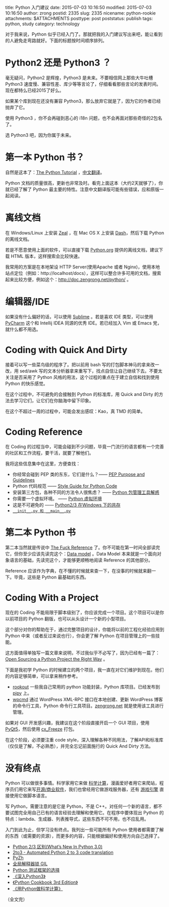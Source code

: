 title: Python 入门建议
date: 2015-07-03 10:16:50
modified: 2015-07-03 10:16:50
author: zrong
postid: 2335
slug: 2335
nicename: python-rookie
attachments: $ATTACHMENTS
posttype: post
poststatus: publish
tags: python, study
category: technology

对于我来说，Python 似乎已经入门了。那就把我的入门建议写出来吧，能让看到的人避免走弯路就好。下面的标题按时间顺序排列。<!--more-->

# Python2 还是 Python3 ？

毫无疑问，Python2 是辉煌，Python3 是未来。不要相信网上那些大牛吐槽 Python3 速度慢、兼容性差、库少等等言论了，仔细看看那些言论的发表时间。现在都特么已经2015了好么。

如果某个库到现在还没有兼容 Python3，那么放弃它就是了，因为它的作者已经抛弃了它。

使用 Python3 ，你不会再碰到恶心的 i18n 问题，也不会再面对那些奇怪的2包名了。

选 Python3 吧，因为你属于未来。

# 第一本 Python 书？

自然是这本了：[The Python Tutorial][1] ，[中文翻译][2]。

Python 文档的质量很高，更新也非常及时。看完上面这本（大约2天就够了），你就已经了解了 Python 最主要的特性。注意中文翻译版可能有些错误，应和原版一起阅读。

# 离线文档

在 Windows/Linux 上安装 [Zeal][3] ，在 Mac OS X 上安装 [Dash][4]，然后下载 Python 的离线文档。

若是不愿意使用上面的软件，可以直接下载 [Python.org][5] 提供的离线文档，建议下载 HTML 版本，这样搜索会比较快速。

我常用的方案是在本地架设 HTTP Server(使用Apache 或者 Nginx)，使用本地站点定位（例如：http://localhost/docs），这样可以整合许多可用的文档，搜索起来比较方便，例如这个：<http://doc.zengrong.net/python/> 。

# 编辑器/IDE

如果没有什么偏好的话，可以使用 [Sublime][6] 。若是喜欢 IDE 类型，可以使用 [PyCharm][7] 这个和 Intellij IDEA 同源的优秀 IDE。若已经加入 Vim 或 Emacs 党，就什么都不用选。

# Coding with Quick And Dirty

接着可以写一些菜鸟级的程序了。把以前用 bash 写的打包脚本神马的拿来改一改，用 sed/awk 写的文本分析器拿来重写下，找点自信让自己继续下去。不要太关注是否采用了 Python 风格的用法，这个过程的重点在于建立自信和找到使用 Python 的快乐感觉。

在这个过程中，不可避免的会接触到 Python 的标准库，用 Quick and Dirty 的方法去学习它们，让它们在你脑海中留下印象。

在这个不超过一周的过程中，可能会发出感叹：Kao，真 TMD 的简单。

# Coding Reference

在 Coding 的过程当中，可能会碰到不少问题，毕竟一门流行的语言都有一个完善的社区和工作流程，要干活，就要了解他们。

我将这些信息集中在这里，方便查找：

- 你经常会碰到 PEP 类的东东，它们是什么？—— [PEP Purpose and Guidelines][10] 
- Python 代码规范 —— [Style Guide for Python Code][11]
- 安装第三方包，各种不同的方法令人很焦虑？ —— [Python 包管理工具解惑][12]
- 你需要一个虚拟环境。 —— [Python 虚拟环境][13]
- 这是不可避免的 —— [Python2/3 在Windows 下的共存][33]
- [`__init__.py 和 __main__.py`][25]

# 第二本 Python 书

第二本当然就是传说中 [The Fuck Reference][8] 了。你不可能在第一时间全部读完它，但你至少应该先读完这个：[Data model][9] 。Data Model 本来就是一个面向对象语言的基础，先读完这个，才能够更顺畅地阅读 Reference 的其他部分。

Reference 应该作为字典，在不懂的时候就来查一下，在没事的时候就来翻一下。毕竟，这些是 Python 最基础的东西。

# Coding With a Project

现在的 Coding 不能局限于脚本级别了，你应该完成一个项目。这个项目可以是你以前项目的 Python 翻版，也可以从头设计一个新的小型项目。

这个部分对你的帮助在于，通过完整项目的设计，你能将以前的工程化经验应用到 Python 中来（或者反过来说也行），你会更了解 Python 在项目管理上的一些技能。

这方面值得单独写一篇文章来说明，不过我似乎不必写了，因为已经有一篇了： [Open Sourcing a Python Project the Right Way][27] 。

下面是我初学 Python 的时候建立的两个项目，我一直在对它们维护到现在。他们的内容足够简单，可以拿来稍作参考。

- [rookout][14] 一些我自己常用的 python 功能封装，Python 库项目。已经发布到 [pipy][27] 上。
- [wpcmd][15] 通过 WordPress XML-RPC 接口在本地创建、更新 WordPress 博客的命令行工具，Python 命令行工具项目。[zengrong.net][16] 就是使用该工具进行管理。

如果对 GUI 开发感兴趣，我建议在这个阶段直接开启一个 GUI 项目，使用 [PyQt5][17]，然后使用 [cx\_Freeze][18] 打包。

在这个阶段，必须要注重 code style，深入理解各种不同用法，了解API和标准库（仅仅是了解，不必熟悉），并完全忘记前面施行的 Quick And Dirty 方法。

# 没有终点

Python 可以做很多事情。科学家用它来做 [科学计算][20]，漫画爱好者用它来爬站，程序员们用它来写[开源/商业软件][21]，我们也曾经用它做游戏服务器，还有 [游戏引擎][19] 直接使用它做脚本语言。

写 Python，需要注意的是它是 Python，不是 C++。对任何一个新的语言，都不要试图完全用自己已有的语言经验去理解和使用它。在程序中要体现出 Python 的特点：lambda、生成器、列表推导式，这些东西不可不用，也不应乱用。

入门到此为止，但学习没有终点。我列出一些可能所有 Python 使用者都需要了解的东西（或需要的资源），而更多的内容，只能根据偏好和使用方向自己选择了。

- [Python 2/3 区别(What’s New In Python 3.0)][31]
- [2to3 - Automated Python 2 to 3 code translation][32]
- [PyZh][23]
- [全局解释器锁 GIL][24]
- [Python 测试框架的选择][26]
- [《深入Python3》][29]
- [《Python Cookbook 3rd Edition》][30]
- [《用Python做科学计算》][22]

（全文完）

[1]: https://docs.python.org/3/tutorial/index.html
[2]: http://www.pythondoc.com/pythontutorial3/index.html
[3]: http://zealdocs.org/
[4]: https://kapeli.com/dash
[5]: https://docs.python.org/3/download.html
[6]: http://www.sublimetext.com/
[7]: https://www.jetbrains.com/pycharm/
[8]: https://docs.python.org/3/reference/index.html
[9]: https://docs.python.org/3/reference/datamodel.html
[10]: https://www.python.org/dev/peps/pep-0001/
[11]: https://www.python.org/dev/peps/pep-0008/
[12]: http://zengrong.net/post/2169.htm
[13]: http://zengrong.net/post/2167.htm
[14]: https://github.com/zrong/python
[15]: https://github.com/zrong/wpcmd
[16]: http://zengrong.net
[17]: http://www.riverbankcomputing.co.uk/software/pyqt/intro
[18]: http://zengrong.net/post/2207.htm
[19]: http://codeboje.de/2d-and-3d-game-and-rendering-engines-python/
[20]: http://www.scipy.org/
[21]: http://orange.biolab.si/
[22]: http://sebug.net/paper/books/scipydoc/index.html
[23]: https://pyzh.readthedocs.org/en/latest/
[24]: https://zh.wikipedia.org/zh-cn/GIL
[25]: http://zengrong.net/post/2192.htm
[26]: http://zengrong.net/post/2170.htm
[27]: http://www.jeffknupp.com/blog/2013/08/16/open-sourcing-a-python-project-the-right-way/
[28]: https://pypi.python.org/pypi/rookout
[29]: http://dipyzh.bitbucket.org/
[30]: http://python3-cookbook.readthedocs.org/zh_CN/latest/index.html
[31]: https://docs.python.org/3/whatsnew/3.0.html
[32]: https://docs.python.org/3.5/library/2to3.html
[33]: http://zengrong.net/post/2350.htm
